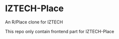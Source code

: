 # IZTECH-Place


An R/Place clone for IZTECH

This repo only contain frontend part for IZTECH-Place

